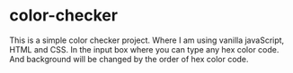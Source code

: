 # color-checker
This is a simple color checker project. Where I am using vanilla javaScript, HTML and CSS. 
In the input box where you can type any hex color code. And background will be changed by the order of hex color code. 